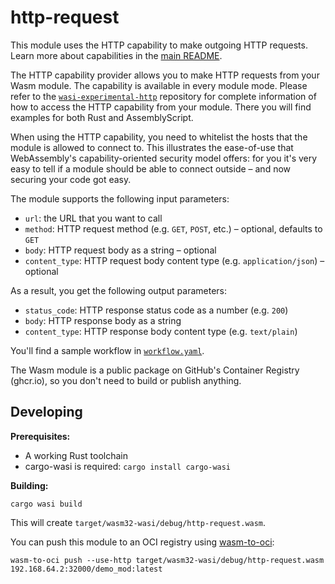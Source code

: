 # http-request

This module uses the HTTP capability to make outgoing HTTP requests. Learn more about capabilities in the [main README](/README.md).

The HTTP capability provider allows you to make HTTP requests from your Wasm module. The capability is available in every module mode. Please refer to the [`wasi-experimental-http`](https://github.com/deislabs/wasi-experimental-http) repository for complete information of how to access the HTTP capability from your module. There you will find examples for both Rust and AssemblyScript.

When using the HTTP capability, you need to whitelist the hosts that the module is allowed to connect to. This illustrates the ease-of-use that WebAssembly's capability-oriented security model offers: for you it's very easy to tell if a module should be able to connect outside – and now securing your code got easy.

The module supports the following input parameters:

* `url`: the URL that you want to call
* `method`: HTTP request method (e.g. `GET`, `POST`, etc.) – optional, defaults to `GET`
* `body`: HTTP request body as a string – optional
* `content_type`: HTTP request body content type (e.g. `application/json`) – optional

As a result, you get the following output parameters:

* `status_code`: HTTP response status code as a number (e.g. `200`)
* `body`: HTTP response body as a string
* `content_type`: HTTP response body content type (e.g. `text/plain`)

You'll find a sample workflow in [`workflow.yaml`](workflow.yaml).

The Wasm module is a public package on GitHub's Container Registry (ghcr.io), so you don't need to build or publish anything.

## Developing

**Prerequisites:**
* A working Rust toolchain
* cargo-wasi is required: `cargo install cargo-wasi`

**Building:**

```shell
cargo wasi build
```

This will create `target/wasm32-wasi/debug/http-request.wasm`.

You can push this module to an OCI registry using [wasm-to-oci](https://github.com/engineerd/wasm-to-oci):

```shell
wasm-to-oci push --use-http target/wasm32-wasi/debug/http-request.wasm 192.168.64.2:32000/demo_mod:latest
```
